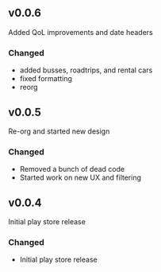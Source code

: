 ## v0.0.6
Added QoL improvements and date headers

### Changed
- added busses, roadtrips, and rental cars
- fixed formatting
- reorg

## v0.0.5
Re-org and started new design

### Changed
- Removed a bunch of dead code
- Started work on new UX and filtering

## v0.0.4
Initial play store release

### Changed
- Initial play store release